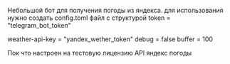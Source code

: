 Небольшой бот для получения погоды из яндекса.
для использования нужно создать config.toml файл с структурой
token = "telegram_bot_token"

weather-api-key = "yandex_wether_token"
debug = false
buffer = 100

Пок что настроен на тестовую лицензию API яндекс погоды
